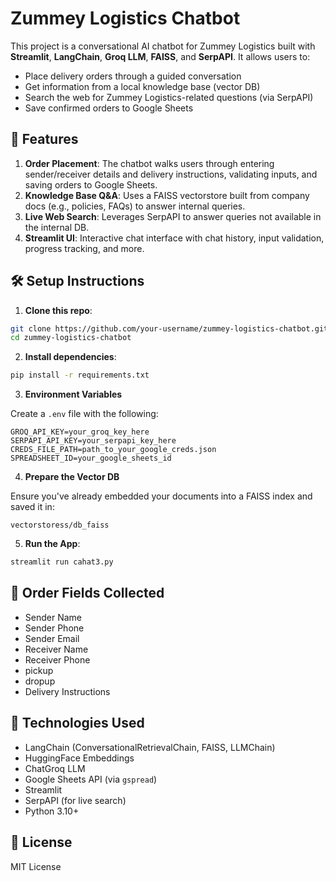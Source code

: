 
# Zummey Logistics Chatbot

This project is a conversational AI chatbot for Zummey Logistics built with **Streamlit**, **LangChain**, **Groq LLM**, **FAISS**, and **SerpAPI**. It allows users to:

- Place delivery orders through a guided conversation
- Get information from a local knowledge base (vector DB)
- Search the web for Zummey Logistics-related questions (via SerpAPI)
- Save confirmed orders to Google Sheets

## 🚀 Features

1. **Order Placement**: The chatbot walks users through entering sender/receiver details and delivery instructions, validating inputs, and saving orders to Google Sheets.
2. **Knowledge Base Q&A**: Uses a FAISS vectorstore built from company docs (e.g., policies, FAQs) to answer internal queries.
3. **Live Web Search**: Leverages SerpAPI to answer queries not available in the internal DB.
4. **Streamlit UI**: Interactive chat interface with chat history, input validation, progress tracking, and more.

## 🛠 Setup Instructions

1. **Clone this repo**:

```bash
git clone https://github.com/your-username/zummey-logistics-chatbot.git
cd zummey-logistics-chatbot
```

2. **Install dependencies**:

```bash
pip install -r requirements.txt
```

3. **Environment Variables**

Create a `.env` file with the following:

```
GROQ_API_KEY=your_groq_key_here
SERPAPI_API_KEY=your_serpapi_key_here
CREDS_FILE_PATH=path_to_your_google_creds.json
SPREADSHEET_ID=your_google_sheets_id
```

4. **Prepare the Vector DB**

Ensure you've already embedded your documents into a FAISS index and saved it in:

```
vectorstoress/db_faiss
```

5. **Run the App**:

```bash
streamlit run cahat3.py
```

## 🧾 Order Fields Collected

- Sender Name
- Sender Phone
- Sender Email
- Receiver Name
- Receiver Phone
- pickup
- dropup
- Delivery Instructions

## 🧠 Technologies Used

- LangChain (ConversationalRetrievalChain, FAISS, LLMChain)
- HuggingFace Embeddings
- ChatGroq LLM
- Google Sheets API (via `gspread`)
- Streamlit
- SerpAPI (for live search)
- Python 3.10+

## 📄 License

MIT License
